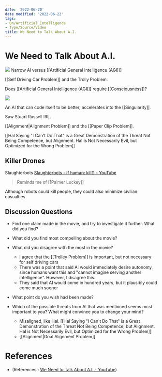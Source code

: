 ```yaml
---
date: '2022-06-20'
date modified: '2022-06-22'
tags:
- On/Artificial_Intelligence
- Type/Source/Video
title: We Need to Talk About A.I.
---
```


# We Need to Talk About A.I.
![](https://i.imgur.com/EyE4v0v.png)
Narrow AI versus [[Artificial General Intelligence (AGI)]]

[[Self Driving Car Problem]] and the Trolly Problem.

Does [[Artificial General Intelligence (AGI)]] require [[Consciousness]]?

![](https://i.imgur.com/37KqCEz.png)

An AI that can code itself to be better, accelerates into the [[Singularity]].

Saw Stuart Russell IRL.

[[Alignment|Alignment Problem]] and the [[Paper Clip Problem]].

[[Hal Saying "I Can't Do That" is a Great Demonstration of the Threat Not Being Competence, but Alignment. Hal is Not Necessarily Evil, but Optimized for the Wrong Problem]]

## Killer Drones
Slaughterbots
[Slaughterbots - if human: kill() - YouTube](https://www.youtube.com/watch?v=9rDo1QxI260)

> Reminds me of [[Palmer Luckey]]

Although robots could kill people, they could also minimize civilian casualties

## Discussion Questions
- Find one claim made in the movie, and try to investigate it further. What did you find?

- What did you find most compelling about the movie?

- What did you disagree with the most in the movie?
	- I agree that the [[Trolley Problem]] is important, but not necessary for self driving cars
	- There was a point that said AI would immediately desire autonomy, since humans want this and "cannot imagine serving another intelligence". However, I disagree this.
	- They said that AI would come in hundred years, but it plausibly could come much sooner
- What point do you wish had been made?

- Which of the possible threats from AI that was mentioned seems most important to you? What might convince you to change your mind?
	- Misaligned, like Hal. [[Hal Saying "I Can't Do That" is a Great Demonstration of the Threat Not Being Competence, but Alignment. Hal is Not Necessarily Evil, but Optimized for the Wrong Problem]]
	- [[Alignment|Goal Alignment Problem]]

# References
- (References:: [We Need to Talk About A.I. - YouTube](https://www.youtube.com/watch?v=NDksoUFNl5w))